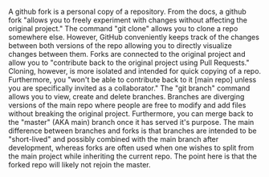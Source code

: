 A github fork is a personal copy of a repository. From the docs, a github fork "allows you to freely experiment with changes without affecting the original project." The command "git clone" allows you to clone a repo somewhere else. However, GitHub conveniently keeps track of the changes between both versions of the repo allowing you to directly visualize changes between them. Forks are connected to the original project and allow you to "contribute back to the original project using Pull Requests." Cloning, however, is more isolated and intended for quick copying of a repo. Furthermore, you "won't be able to contribute back to it [main repo] unless you are specifically invited as a collaborator." The "git branch" command allows you to view, create and delete branches. Branches are diverging versions of the main repo where people are free to modify and add files without breaking the original project. Furthermore, you can merge back to the "master" (AKA main) branch once it has served it's purpose. The main difference between branches and forks is that branches are intended to be "short-lived" and possibly combined with the main branch after development, whereas forks are often used when one wishes to split from the main project while inheriting the current repo. The point here is that the forked repo will likely not rejoin the master. 
